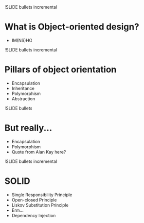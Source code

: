 !SLIDE bullets incremental
# What is Object-oriented design? #
* IM(NS)HO

!SLIDE bullets incremental
# Pillars of object orientation #
* Encapsulation
* Inheritance
* Polymorphism
* Abstraction

!SLIDE bullets
# But really... #
* Encapsulation
* Polymorphism
* Quote from Alan Kay here?

!SLIDE bullets incremental
# SOLID #

* Single Responsibility Principle
* Open-closed Principle
* Liskov Substitution Principle
* Erm...
* Dependency Injection
